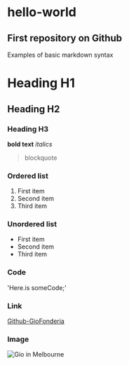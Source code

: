 # hello-world
First repository on Github
---
Examples of basic markdown syntax

# Heading H1
## Heading H2
### Heading H3
**bold text**
*italics*
> blockquote

### Ordered list
1. First item
2. Second item
3. Third item

### Unordered list
- First item
- Second item
- Third item

### Code
'Here.is someCode;'

### Link
[Github-GioFonderia](https://github.com/GioFonderia)

### Image
![Gio in Melbourne](image.jpg)
